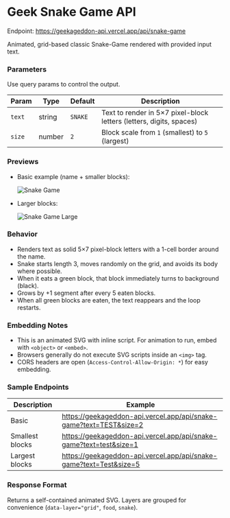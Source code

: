 # Geek Snake Game API

Endpoint: https://geekageddon-api.vercel.app/api/snake-game

Animated, grid-based classic Snake-Game rendered with provided input text.

### Parameters
Use query params to control the output.

| Param | Type | Default | Description |
|------|------|---------|-------------|
| `text` | string | `SNAKE` | Text to render in 5×7 pixel-block letters (letters, digits, spaces) |
| `size` | number | `2` | Block scale from `1` (smallest) to `5` (largest) |

### Previews

- Basic example (name + smaller blocks):
  
  ![Snake Game](https://geekageddon-api.vercel.app/api/snake-game?text=Test&size=2)

- Larger blocks:
  
  ![Snake Game Large](https://geekageddon-api.vercel.app/api/snake-game?text=Test&size=4)



### Behavior
- Renders text as solid 5×7 pixel-block letters with a 1-cell border around the name.
- Snake starts length 3, moves randomly on the grid, and avoids its body where possible.
- When it eats a green block, that block immediately turns to background (black).
- Grows by +1 segment after every 5 eaten blocks.
- When all green blocks are eaten, the text reappears and the loop restarts.

### Embedding Notes
- This is an animated SVG with inline script. For animation to run, embed with `<object>` or `<embed>`.
- Browsers generally do not execute SVG scripts inside an `<img>` tag.
- CORS headers are open (`Access-Control-Allow-Origin: *`) for easy embedding.

### Sample Endpoints

| Description | Example |
|------------|---------|
| Basic | https://geekageddon-api.vercel.app/api/snake-game?text=TEST&size=2 |
| Smallest blocks | https://geekageddon-api.vercel.app/api/snake-game?text=test&size=1 |
| Largest blocks | https://geekageddon-api.vercel.app/api/snake-game?text=Test&size=5 |


### Response Format
Returns a self-contained animated SVG. Layers are grouped for convenience (`data-layer="grid"`, `food`, `snake`).
